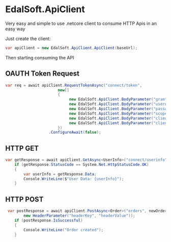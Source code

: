 # EdalSoft.ApiClient

Very easy and simple to use .netcore client to consume HTTP Apis in an easy way

Just create the client:
```c#
var apiClient = new EdalSoft.ApiClient.ApiClient(baseUrl);
```

Then starting consuming the API

## OAUTH Token Request
```c#
var req = await apiClient.RequestTokenAsync("connect/token",
                       new[]
                       {
                            new EdalSoft.ApiClient.BodyParameter("grant_type", "password"),
                            new EdalSoft.ApiClient.BodyParameter("username", userName),
                            new EdalSoft.ApiClient.BodyParameter("password", password),
                            new EdalSoft.ApiClient.BodyParameter("scope", "offline_access"),
                            new EdalSoft.ApiClient.BodyParameter("client_id", clientId),
                            new EdalSoft.ApiClient.BodyParameter("client_secret",clientSecret)
                       })
                   .ConfigureAwait(false);
```

## HTTP GET

```c#
var getResponse = await apiClient.GetAsync<UserInfo>("connect/userinfo", accessToken).ConfigureAwait(false);
    if (getResponse.StatusCode == System.Net.HttpStatusCode.OK)
    {
        var userInfo = getResponse.Data;
        Console.WriteLine($"User Data: {userInfo}");
    }
```

## HTTP POST
```c#
 var postResponse = await apiClient.PostAsync<Order>("orders", newOrder, accessToken,
        new HeaderParameter("headerKey", "headerValue"));
    if (postResponse.IsSuccessful)
    {
        Console.WriteLine("Order created");
    }
```
